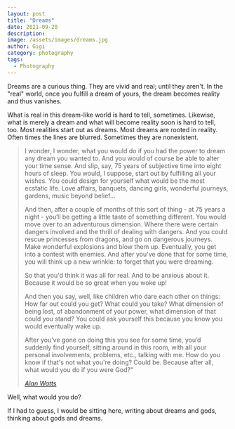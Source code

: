 ```yaml
---
layout: post
title: "Dreams"
date: 2021-09-20
description:
image: /assets/images/dreams.jpg
author: Gigi
category: photography
tags:
  - Photography
---
```


Dreams are a curious thing. They are vivid and real; until they aren't. In the "real" world, once you fulfill a dream of yours, the dream becomes reality and thus vanishes.

What is real in this dream-like world is hard to tell, sometimes. Likewise, what is merely a dream and what will become reality soon is hard to tell, too. Most realities start out as dreams. Most dreams are rooted in reality. Often times the lines are blurred. Sometimes they are nonexistent.

> I wonder, I wonder, what you would do if you had the power to dream any dream you wanted to. And you would of course be able to alter your time sense. And slip, say, 75 years of subjective time into eight hours of sleep. You would, I suppose, start out by fulfilling all your wishes. You could design for yourself what would be the most ecstatic life. Love affairs, banquets, dancing girls, wonderful journeys, gardens, music beyond belief...
>
> And then, after a couple of months of this sort of thing - at 75 years a night - you‘ll be getting a little taste of something different. You would move over to an adventurous dimension. Where there were certain dangers involved and the thrill of dealing with dangers. And you could rescue princesses from dragons, and go on dangerous journeys.
> Make wonderful explosions and blow them up. Eventually, you get into a contest with enemies. And after you've done that for some time, you will think up a new wrinkle: to forget that you were dreaming.
>
> So that you'd think it was all for real. And to be anxious about it. Because it would be so great when you woke up!
>
> And then you say, well, like children who dare each other on things: How far out could you get? What could you take? What dimension of being lost, of abandonment of your power, what dimension of that could you stand? You could ask yourself this because you know you would eventually wake up.
>
> After you’ve gone on doing this you see for some time, you’d suddenly find yourself, sitting around in this room, with all your
> personal involvements, problems, etc., talking with me. How do you know if that's not what you're doing? Could be. Because after all, what would you do if you were God?"
>
> <cite>[Alan Watts]</cite>

Well, what would you do?

If I had to guess, I would be sitting here, writing about dreams and gods, thinking about gods and dreams.

[Alan Watts]: https://youtu.be/GK72U02TUsI
